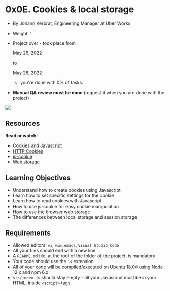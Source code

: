 # 0x0E. Cookies & local storage

-   By Johann Kerbrat, Engineering Manager at Uber Works
-   Weight: 1
-   Project over - took place from
    
    May 26, 2022
    
    to
    
    May 28, 2022
    
    - you're done with  0% of tasks.
-   **Manual QA review must be done**  (request it when you are done with the project)

![](https://holbertonintranet.s3.amazonaws.com/uploads/medias/2020/1/ea21e0798eebbfd929b4.jpeg?X-Amz-Algorithm=AWS4-HMAC-SHA256&X-Amz-Credential=AKIARDDGGGOU5BHMTQX4%2F20220603%2Fus-east-1%2Fs3%2Faws4_request&X-Amz-Date=20220603T030432Z&X-Amz-Expires=86400&X-Amz-SignedHeaders=host&X-Amz-Signature=08b9ee7b9d7e69d325fd2e020964deae28678d1bc83e654e32dc719cce2e2818)

## Resources

**Read or watch:**

-   [Cookies and Javascript](https://intranet.hbtn.io/rltoken/GSKBY0oEF0AQNv54Qg66Og "Cookies and Javascript")
-   [HTTP Cookies](https://intranet.hbtn.io/rltoken/gCsMhEyenOBpsxPQ4OwAFQ "HTTP Cookies")
-   [js-cookie](https://intranet.hbtn.io/rltoken/XQMxtCbN2K7Ut6ogMtAdaA "js-cookie")
-   [Web storage](https://intranet.hbtn.io/rltoken/a4_bzdeKqv8gNw4gPOGIQg "Web storage")

## Learning Objectives

-   Understand how to create cookies using Javascript
-   Learn how to set specific settings for the cookie
-   Learn how to read cookies with Javascript
-   How to use js-cookie for easy cookie manipulation
-   How to use the browser web storage
-   The differences between local storage and session storage

## Requirements

-   Allowed editors:  `vi`,  `vim`,  `emacs`,  `Visual Studio Code`
-   All your files should end with a new line
-   A  `README.md`  file, at the root of the folder of the project, is mandatory
-   Your code should use the  `js`  extension
-   All of your code will be compiled/executed on Ubuntu 18.04 using Node 12.x and npm 6.x
-   `src/index.js`  should stay empty - all your Javascript must be in your HTML, inside  `<script>`  tags